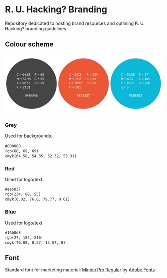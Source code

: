 # R. U. Hacking? Branding
Repository dedicated to hosting brand resources and outlining R. U. Hacking? branding guidelines.

## Colour scheme
![color_scheme](https://github.com/RUHacking/Branding/blob/master/new_branding/color_scheme.jpeg)

### Grey
Used for backgrounds.

```
#000000
rgb(68, 69, 69)
cmyk(64.58, 54.35, 52.32, 53.31)
```
### Red
Used for logo/text.

```
#ea5837
rgb(234, 88, 55)
cmyk(0.02, 76.6, 79.77, 0.01)
```
### Blue
Used for logo/text.

```
#16b8d8
rgb(27, 184, 216)
cmyk(70.88, 0.37, 13.57, 0)
```


## Font
Standard font for marketing material: [Minion Pro Regular](https://fonts.adobe.com/fonts/minion) by [Adobe Fonts](https://fonts.adobe.com/)
